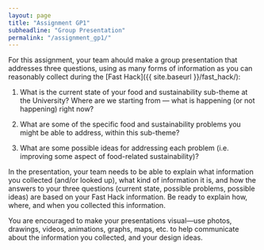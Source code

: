 ```yaml
---
layout: page
title: "Assignment GP1"
subheadline: "Group Presentation"
permalink: "/assignment_gp1/"
---
```


For this assignment, your team ahould make a group presentation that addresses three questions, using as many forms of
information as you can reasonably collect during the [Fast Hack]({{ site.baseurl }}/fast_hack/):

1. What is the current state of your food and sustainability sub-theme at the
University? Where are we starting from &mdash; what is happening (or not
happening) right now?

2. What are some of the specific food and sustainability problems you might be
able to address, within this sub-theme?

3. What are some possible ideas for addressing each problem (i.e. improving
some aspect of food-related sustainability)?

In the presentation, your team needs to be able to explain what information
you collected (and/or looked up), what kind of information it is, and how the
answers to your three questions (current state, possible problems, possible
ideas) are based on your Fast Hack information. Be ready to explain how,
where, and when you collected this information.

You are encouraged to make your presentations visual&mdash;use photos,
drawings, videos, animations, graphs, maps, etc. to help communicate about the
information you collected, and your design ideas.
